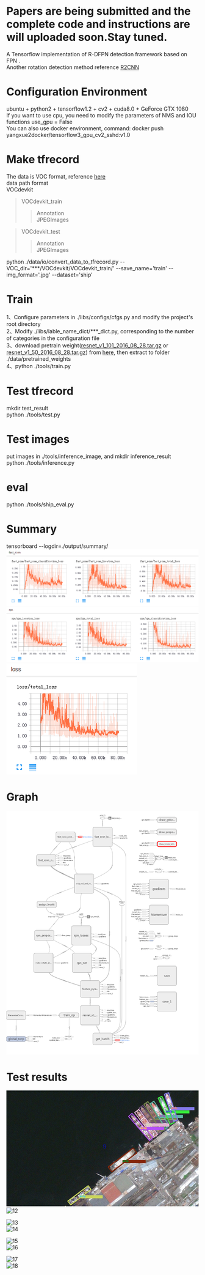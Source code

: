 # Papers are being submitted and the complete code and instructions are will uploaded soon.Stay tuned.

A Tensorflow implementation of R-DFPN detection framework based on FPN .    
Another rotation detection method reference [R2CNN](https://github.com/yangxue0827/R2CNN_FPN_Tensorflow)

# Configuration Environment
ubuntu + python2 + tensorflow1.2 + cv2 + cuda8.0 + GeForce GTX 1080     
If you want to use cpu, you need to modify the parameters of NMS and IOU functions use_gpu = False    
You can also use docker environment, command: docker push yangxue2docker/tensorflow3_gpu_cv2_sshd:v1.0     

# Make tfrecord   
The data is VOC format, reference [here](sample.xml)     
data path format  
VOCdevkit  
>VOCdevkit_train  
>>Annotation  
>>JPEGImages   

>VOCdevkit_test   
>>Annotation   
>>JPEGImages   

python ./data/io/convert_data_to_tfrecord.py --VOC_dir='***/VOCdevkit/VOCdevkit_train/' --save_name='train' --img_format='.jpg' --dataset='ship'


# Train
1、Configure parameters in ./libs/configs/cfgs.py and modify the project's root directory    
2、Modify ./libs/lable_name_dict/***_dict.py, corresponding to the number of categories in the configuration file    
3、download pretrain weight([resnet_v1_101_2016_08_28.tar.gz](http://download.tensorflow.org/models/resnet_v1_101_2016_08_28.tar.gz) or [resnet_v1_50_2016_08_28.tar.gz](http://download.tensorflow.org/models/resnet_v1_50_2016_08_28.tar.gz)) from [here](https://github.com/yangxue0827/models/tree/master/slim), then extract to folder ./data/pretrained_weights    
4、python ./tools/train.py

# Test tfrecord     
mkdir test_result    
python ./tools/test.py 

# Test images  
put images in ./tools/inference_image, and mkdir inference_result    
python ./tools/inference.py   

# eval   
python ./tools/ship_eval.py

# Summary   
tensorboard --logdir=./output/summary/   
![01](output/summary/fast_rcnn_loss.bmp) 
![02](output/summary/rpn_loss.bmp) 
![03](output/summary/total_loss.bmp) 

# Graph
![04](graph.png) 

# Test results   
![11](tools/test_result/0_gt.jpg)   
![12](tools/test_result/符拉迪沃斯托克海军基地-基奥米德湾_2010-06-07%257200%254000_fpn.jpg)   
     
![13](tools/test_result/菲律宾-马尼拉军港_2015-02-17%252700%250_gt.jpg)   
![14](tools/test_result/菲律宾-马尼拉军港_2015-02-17%252700%250_fpn.jpg)  

![15](tools/test_result/卡拉奇海军基地_2010-09-21%2510800%253000_gt.jpg)    
![16](tools/test_result/卡拉奇海军基地_2010-09-21%2510800%253000_fpn.jpg)   
     
![17](tools/test_result/圣迭戈海军基地油库_2010-09-16%2515393%258000_gt.jpg)    
![18](tools/test_result/圣迭戈海军基地油库_2010-09-16%2515393%258000_fpn.jpg)     